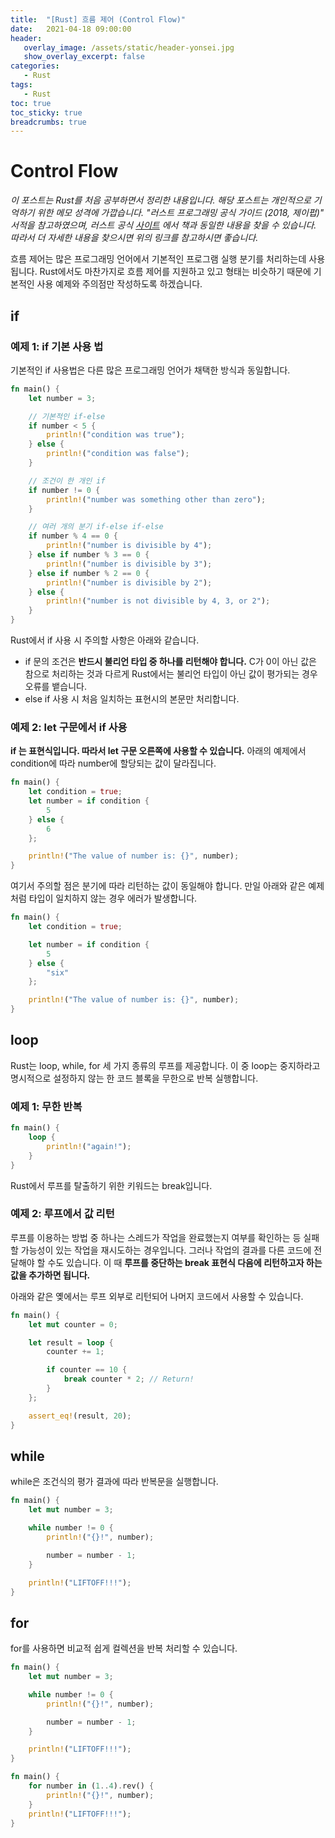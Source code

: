 ```yaml
---
title:  "[Rust] 흐름 제어 (Control Flow)"
date:   2021-04-18 09:00:00
header:
   overlay_image: /assets/static/header-yonsei.jpg
   show_overlay_excerpt: false
categories: 
   - Rust
tags:
   - Rust
toc: true
toc_sticky: true
breadcrumbs: true
---
```


# Control Flow

*이 포스트는 Rust를 처음 공부하면서 정리한 내용입니다. 해당 포스트는 개인적으로 기억하기 위한 메모 성격에 가깝습니다. "러스트 프로그래밍 공식 가이드 (2018, 제이펍)" 서적을 참고하였으며, 러스트 공식 [사이트](https://doc.rust-lang.org/1.30.0/book/2018-edition/foreword.html) 에서 책과 동일한 내용을 찾을 수 있습니다. 따라서 더 자세한 내용을 찾으시면 위의 링크를 참고하시면 좋습니다.*

<!--more-->

흐름 제어는 많은 프로그래밍 언어에서 기본적인 프로그램 실행 분기를 처리하는데 사용됩니다. Rust에서도 마찬가지로 흐름 제어를 지원하고 있고 형태는 비슷하기 때문에 기본적인 사용 예제와 주의점만 작성하도록 하겠습니다.

## if

### 예제 1: if 기본 사용 법

기본적인 if 사용법은 다른 많은 프로그래밍 언어가 채택한 방식과 동일합니다. 

```rust
fn main() {
    let number = 3;

    // 기본적인 if-else
    if number < 5 {
        println!("condition was true");
    } else {
        println!("condition was false");
    }

    // 조건이 한 개인 if
    if number != 0 {
        println!("number was something other than zero");
    }

    // 여러 개의 분기 if-else if-else
    if number % 4 == 0 {
        println!("number is divisible by 4");
    } else if number % 3 == 0 {
        println!("number is divisible by 3");
    } else if number % 2 == 0 {
        println!("number is divisible by 2");
    } else {
        println!("number is not divisible by 4, 3, or 2");
    }
}
```

Rust에서 if 사용 시 주의할 사항은 아래와 같습니다.

- if 문의 조건은 **반드시 불리언 타입 중 하나를 리턴해야 합니다.** C가 0이 아닌 값은 참으로 처리하는 것과 다르게 Rust에서는 불리언 타입이 아닌 값이 평가되는 경우 오류를 뱉습니다.
- else if 사용 시 처음 일치하는 표현시의 본문만 처리합니다. 

### 예제 2: let 구문에서 if 사용

**if 는 표현식입니다. 따라서 let 구문 오른쪽에 사용할 수 있습니다.** 아래의 예제에서 condition에 따라 number에 할당되는 값이 달라집니다.

```rust
fn main() {
    let condition = true;
    let number = if condition {
        5
    } else {
        6
    };

    println!("The value of number is: {}", number);
}
```

여기서 주의할 점은 분기에 따라 리턴하는 값이 동일해야 합니다. 만일 아래와 같은 예제처럼 타입이 일치하지 않는 경우 에러가 발생합니다.

```rust
fn main() {
    let condition = true;

    let number = if condition {
        5
    } else {
        "six"
    };

    println!("The value of number is: {}", number);
}
```

## loop

Rust는 loop, while, for 세 가지 종류의 루프를 제공합니다. 이 중 loop는 중지하라고 명시적으로 설정하지 않는 한 코드 블록을 무한으로 반복 실행합니다.

### 예제 1: 무한 반복

```rust
fn main() {
    loop {
        println!("again!");
    }
}
```

Rust에서 루프를 탈출하기 위한 키워드는 break입니다. 

### 예제 2: 루프에서 값 리턴

루프를 이용하는 방법 중 하나는 스레드가 작업을 완료했는지 여부를 확인하는 등 실패할 가능성이 있는 작업을 재시도하는 경우입니다. 그러나 작업의 결과를 다른 코드에 전달해야 할 수도 있습니다. 이 때 **루프를 중단하는 break 표현식 다음에 리턴하고자 하는 값을 추가하면 됩니다.** 

아래와 같은 옞에서는 루프 외부로 리턴되어 나머지 코드에서 사용할 수 있습니다.

```rust
fn main() {
    let mut counter = 0;

    let result = loop {
        counter += 1;

        if counter == 10 {
            break counter * 2; // Return!
        }
    };

    assert_eq!(result, 20);
}
```

## while

while은 조건식의 평가 결과에 따라 반복문을 실행합니다. 

```rust
fn main() {
    let mut number = 3;

    while number != 0 {
        println!("{}!", number);

        number = number - 1;
    }

    println!("LIFTOFF!!!");
}

```

## for

for를 사용하면 비교적 쉽게 컬렉션을 반복 처리할 수 있습니다.

```rust
fn main() {
    let mut number = 3;

    while number != 0 {
        println!("{}!", number);

        number = number - 1;
    }

    println!("LIFTOFF!!!");
}

fn main() {
    for number in (1..4).rev() {
        println!("{}!", number);
    }
    println!("LIFTOFF!!!");
}


```